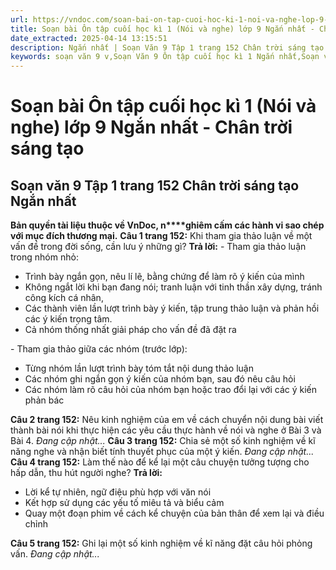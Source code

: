 ```yaml
---
url: https://vndoc.com/soan-bai-on-tap-cuoi-hoc-ki-1-noi-va-nghe-lop-9-ngan-nhat-chan-troi-sang-tao-325689
title: Soạn bài Ôn tập cuối học kì 1 (Nói và nghe) lớp 9 Ngắn nhất - Chân trời sáng tạo - VnDoc.com
date_extracted: 2025-04-14 13:15:51
description: Ngắn nhất | Soạn Văn 9 Tập 1 trang 152 Chân trời sáng tạo bài Ôn tập cuối học kì 1 - Phần Nói và nghe gồm phần trả lời ngắn gọn, đầy đủ, bám sát các câu hỏi, yêu cầu trong SGK (chỉ có trên VnDoc). Mời các bạn tham khảo.
keywords: soạn văn 9 v,Soạn Văn 9 Ôn tập cuối học kì 1 Ngắn nhất,Soạn văn 9 Tập 1 trang 152 Chân trời sáng tạo Ngắn nhất,Ôn tập cuối học kì 1 lớp 9 Chân trời sáng tạo,Ôn tập cuối học kì 1 trang 152 lớp 9,Soạn Văn 9 Ôn tập cuối học kì 1 Chân trời sáng tạo,văn 9,ngữ văn 9,soạn văn 9 chân trời sáng tạo,soạn văn 9 tập 1,giải văn 9,soạn ngữ văn 9,giải ngữ văn 9,giải sgk ngữ văn 9
---
```


# Soạn bài Ôn tập cuối học kì 1 \(Nói và nghe\) lớp 9 Ngắn nhất - Chân trời sáng tạo
## **Soạn văn 9 Tập 1 trang 152 Chân trời sáng tạo Ngắn nhất**
**Bản quyền tài liệu thuộc về VnDoc, n****ghiêm cấm các hành vi sao chép với mục đích thương mại.**
**Câu 1 trang 152:** Khi tham gia thảo luận về một vấn đề trong đời sống, cần lưu ý những gì?
**Trả lời:**
\- Tham gia thảo luận trong nhóm nhỏ:
  * Trình bày ngắn gọn, nêu lí lẽ, bằng chứng để làm rõ ý kiến của mình
  * Không ngắt lời khi bạn đang nói; tranh luận với tinh thần xây dựng, tránh công kích cá nhân,
  * Các thành viên lần lượt trình bày ý kiến, tập trung thảo luận và phản hồi các ý kiến trọng tâm.
  * Cả nhóm thống nhất giải pháp cho vấn đề đã đặt ra

\- Tham gia thảo giữa các nhóm \(trước lớp\):
  * Từng nhóm lần lượt trình bày tóm tắt nội dung thảo luận
  * Các nhóm ghi ngắn gọn ý kiến của nhóm bạn, sau đó nêu câu hỏi
  * Các nhóm làm rõ câu hỏi của nhóm bạn hoặc trao đổi lại với các ý kiến phản bác

**Câu 2 trang 152:** Nêu kinh nghiệm của em về cách chuyển nội dung bài viết thành bài nói khi thực hiện các yêu cầu thực hành về nói và nghe ở Bài 3 và Bài 4.
_Đang cập nhật..._
**Câu 3 trang 152:** Chia sẻ một số kinh nghiệm về kĩ năng nghe và nhận biết tính thuyết phục của một ý kiến.
_Đang cập nhật..._
**Câu 4 trang 152:** Làm thế nào để kể lại một câu chuyện tưởng tượng cho hấp dẫn, thu hút người nghe?
**Trả lời:**
  * Lời kể tự nhiên, ngữ điệu phù hợp với văn nói
  * Kết hợp sử dụng các yếu tố miêu tả và biểu cảm
  * Quay một đoạn phim về cách kể chuyện của bản thân để xem lại và điều chỉnh

**Câu 5 trang 152:** Ghi lại một số kinh nghiệm về kĩ năng đặt câu hỏi phỏng vấn.
_Đang cập nhật..._
